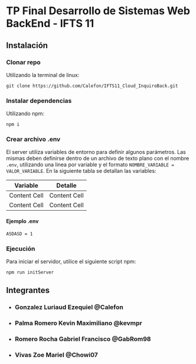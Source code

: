 # TP Final Desarrollo de Sistemas Web BackEnd - IFTS 11

## Instalación

### Clonar repo
Utilizando la terminal de linux:
```
git clone https://github.com/Calefon/IFTS11_Cloud_InquiroBack.git
```
### Instalar dependencias
Utilizando npm:
```
npm i
```
### Crear archivo .env
El server utiliza variables de entorno para definir algunos parámetros. Las mismas deben definirse dentro de un archivo de texto plano con el nombre `.env`, utilizando una linea por variable y el formato `NOMBRE_VARIABLE = VALOR_VARIABLE`.
En la siguiente tabla se detallan las variables:

| Variable | Detalle |
| ------------- | ------------- |
| Content Cell  | Content Cell  |
| Content Cell  | Content Cell  |

#### Ejemplo .env
```
ASDASD = 1
```
### Ejecución
Para iniciar el servidor, utilice el siguiente script npm:
```
npm run initServer
```
## Integrantes
* ### Gonzalez Luriaud Ezequiel @Calefon
* ### Palma Romero Kevin Maximiliano @kevmpr
* ### Romero Rocha Gabriel Francisco @GabRom98
* ### Vivas Zoe Mariel @Chowi07